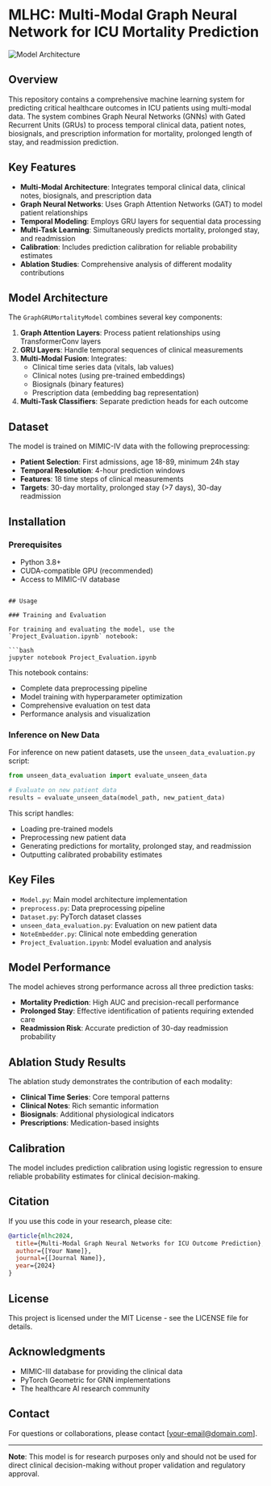 # MLHC: Multi-Modal Graph Neural Network for ICU Mortality Prediction

![Model Architecture](MLHC/Model.png)

## Overview

This repository contains a comprehensive machine learning system for predicting critical healthcare outcomes in ICU patients using multi-modal data. The system combines Graph Neural Networks (GNNs) with Gated Recurrent Units (GRUs) to process temporal clinical data, patient notes, biosignals, and prescription information for mortality, prolonged length of stay, and readmission prediction.

## Key Features

- **Multi-Modal Architecture**: Integrates temporal clinical data, clinical notes, biosignals, and prescription data
- **Graph Neural Networks**: Uses Graph Attention Networks (GAT) to model patient relationships
- **Temporal Modeling**: Employs GRU layers for sequential data processing
- **Multi-Task Learning**: Simultaneously predicts mortality, prolonged stay, and readmission
- **Calibration**: Includes prediction calibration for reliable probability estimates
- **Ablation Studies**: Comprehensive analysis of different modality contributions

## Model Architecture

The `GraphGRUMortalityModel` combines several key components:

1. **Graph Attention Layers**: Process patient relationships using TransformerConv layers
2. **GRU Layers**: Handle temporal sequences of clinical measurements
3. **Multi-Modal Fusion**: Integrates:
   - Clinical time series data (vitals, lab values)
   - Clinical notes (using pre-trained embeddings)
   - Biosignals (binary features)
   - Prescription data (embedding bag representation)
4. **Multi-Task Classifiers**: Separate prediction heads for each outcome

## Dataset

The model is trained on MIMIC-IV data with the following preprocessing:

- **Patient Selection**: First admissions, age 18-89, minimum 24h stay
- **Temporal Resolution**: 4-hour prediction windows
- **Features**: 18 time steps of clinical measurements
- **Targets**: 30-day mortality, prolonged stay (>7 days), 30-day readmission

## Installation

### Prerequisites

- Python 3.8+
- CUDA-compatible GPU (recommended)
- Access to MIMIC-IV database

```

## Usage

### Training and Evaluation

For training and evaluating the model, use the `Project_Evaluation.ipynb` notebook:

```bash
jupyter notebook Project_Evaluation.ipynb
```

This notebook contains:
- Complete data preprocessing pipeline
- Model training with hyperparameter optimization
- Comprehensive evaluation on test data
- Performance analysis and visualization

### Inference on New Data

For inference on new patient datasets, use the `unseen_data_evaluation.py` script:

```python
from unseen_data_evaluation import evaluate_unseen_data

# Evaluate on new patient data
results = evaluate_unseen_data(model_path, new_patient_data)
```

This script handles:
- Loading pre-trained models
- Preprocessing new patient data
- Generating predictions for mortality, prolonged stay, and readmission
- Outputting calibrated probability estimates

## Key Files

- `Model.py`: Main model architecture implementation
- `preprocess.py`: Data preprocessing pipeline
- `Dataset.py`: PyTorch dataset classes
- `unseen_data_evaluation.py`: Evaluation on new patient data
- `NoteEmbedder.py`: Clinical note embedding generation
- `Project_Evaluation.ipynb`: Model evaluation and analysis

## Model Performance

The model achieves strong performance across all three prediction tasks:

- **Mortality Prediction**: High AUC and precision-recall performance
- **Prolonged Stay**: Effective identification of patients requiring extended care
- **Readmission Risk**: Accurate prediction of 30-day readmission probability

## Ablation Study Results

The ablation study demonstrates the contribution of each modality:

- **Clinical Time Series**: Core temporal patterns
- **Clinical Notes**: Rich semantic information
- **Biosignals**: Additional physiological indicators
- **Prescriptions**: Medication-based insights

## Calibration

The model includes prediction calibration using logistic regression to ensure reliable probability estimates for clinical decision-making.

## Citation

If you use this code in your research, please cite:

```bibtex
@article{mlhc2024,
  title={Multi-Modal Graph Neural Networks for ICU Outcome Prediction},
  author={[Your Name]},
  journal={[Journal Name]},
  year={2024}
}
```

## License

This project is licensed under the MIT License - see the LICENSE file for details.

## Acknowledgments

- MIMIC-III database for providing the clinical data
- PyTorch Geometric for GNN implementations
- The healthcare AI research community

## Contact

For questions or collaborations, please contact [your-email@domain.com].

---

**Note**: This model is for research purposes only and should not be used for direct clinical decision-making without proper validation and regulatory approval.
